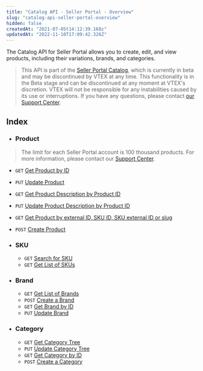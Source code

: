 ```yaml
---
title: "Catalog API - Seller Portal - Overview"
slug: "catalog-api-seller-portal-overview"
hidden: false
createdAt: "2021-07-05t14:12:39.168z"
updatedAt: "2022-11-10T17:09:42.326Z"
---
```


The Catalog API for Seller Portal allows you to create, edit, and view products, including their variations, brands, and categories.

> This API is part of the [Seller Portal Catalog](https://help.vtex.com/en/tutorial/how-the-seller-portal-catalog-works--7pMB6YOt6YQDQQbzFB4Pxp), which is currently in beta and may be discontinued by VTEX at any time. This functionality is in the Beta stage and can be discontinued at any moment at VTEX's discretion. VTEX will not be responsible for any instabilities caused by its use or interruptions. If you have any questions, please contact [our Support Center](https://help.vtex.com/support).

## Index

- ### Product
>The limit for each Seller Portal account is 100 thousand products. For more information, please contact our [Support Center](https://support.vtex.com/hc/pt-br/requests). 

  - `GET` [Get Product by ID](https://developers.vtex.com/docs/api-reference/catalog-api-seller-portal#get-/api/catalog-seller-portal/products/-productId-)
  - `PUT` [Update Product](https://developers.vtex.com/docs/api-reference/catalog-api-seller-portal#put-/api/catalog-seller-portal/products/-productId-)
  - `GET` [Get Product Description by Product ID](https://developers.vtex.com/docs/api-reference/catalog-api-seller-portal#get-/api/catalog-seller-portal/products/-productId-/description)
  - `PUT` [Update Product Description by Product ID](https://developers.vtex.com/docs/api-reference/catalog-api-seller-portal#put-/api/catalog-seller-portal/products/-productId-/description)
  - `GET` [Get Product by external ID, SKU ID, SKU external ID or slug](https://developers.vtex.com/docs/api-reference/catalog-api-seller-portal#get-/api/catalog-seller-portal/products/-param-)
  - `POST` [Create Product](https://developers.vtex.com/docs/api-reference/catalog-api-seller-portal#post-/api/catalog-seller-portal/products)

- ### SKU

  - `GET` [Search for SKU](https://developers.vtex.com/docs/api-reference/catalog-api-seller-portal#get-/api/catalog-seller-portal/skus/_search)
  - `GET` [Get List of SKUs](https://developers.vtex.com/docs/api-reference/catalog-api-seller-portal#get-/api/catalog-seller-portal/skus/ids)

- ### Brand

  - `GET` [Get List of Brands](https://developers.vtex.com/docs/api-reference/catalog-api-seller-portal#get-/api/catalog-seller-portal/brands)
  - `POST` [Create a Brand](https://developers.vtex.com/docs/api-reference/catalog-api-seller-portal#post-/api/catalog-seller-portal/brands)
  - `GET` [Get Brand by ID](https://developers.vtex.com/docs/api-reference/catalog-api-seller-portal#get-/api/catalog-seller-portal/brands/-brandId-)
  - `PUT` [Update Brand](https://developers.vtex.com/docs/api-reference/catalog-api-seller-portal#put-/api/catalog-seller-portal/brands/-brandId-)

- ### Category

  - `GET` [Get Category Tree](https://developers.vtex.com/docs/api-reference/catalog-api-seller-portal#get-/api/catalog-seller-portal/category-tree)
  - `PUT` [Update Category Tree](https://developers.vtex.com/docs/api-reference/catalog-api-seller-portal#put-/api/catalog-seller-portal/category-tree)
  - `GET` [Get Category by ID](https://developers.vtex.com/docs/api-reference/catalog-api-seller-portal#get-/api/catalog-seller-portal/category-tree/categories/-categoryId-)
  - `POST` [Create a Category](https://developers.vtex.com/docs/api-reference/catalog-api-seller-portal#post-/api/catalog-seller-portal/category-tree/categories)

